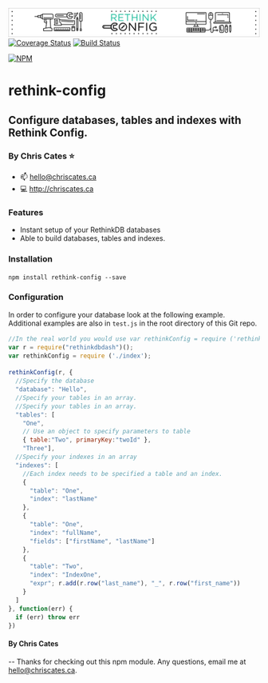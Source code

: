 ![rethink-config](./rethink-config-banner.png)
[![Coverage Status](https://coveralls.io/repos/github/ChrisCates/rethink-config/badge.svg?branch=master)](https://coveralls.io/github/ChrisCates/rethink-config?branch=master)
[![Build Status](https://travis-ci.org/ChrisCates/rethink-config.svg?branch=master)](https://travis-ci.org/ChrisCates/rethink-config)

[![NPM](https://nodei.co/npm/rethink-config.png)](https://nodei.co/npm/rethink-config/)

# rethink-config
## Configure databases, tables and indexes with Rethink Config.
### By Chris Cates :star:
- :mailbox: hello@chriscates.ca
- :computer: http://chriscates.ca

### Features
- Instant setup of your RethinkDB databases
- Able to build databases, tables and indexes.

### Installation
`npm install rethink-config --save`

### Configuration
In order to configure your database look at the following example. Additional examples are also in `test.js` in the root directory of this Git repo.

```javascript
//In the real world you would use var rethinkConfig = require ('rethink-config');
var r = require("rethinkdbdash")();
var rethinkConfig = require ('./index');

rethinkConfig(r, {
  //Specify the database
  "database": "Hello",
  //Specify your tables in an array.
  //Specify your tables in an array.
  "tables": [
    "One",
    // Use an object to specify parameters to table
    { table:"Two", primaryKey:"twoId" },
    "Three"],
  //Specify your indexes in an array
  "indexes": [
    //Each index needs to be specified a table and an index.
    {
      "table": "One",
      "index": "lastName"
    },
    {
      "table": "One",
      "index": "fullName",
      "fields": ["firstName", "lastName"]
    },
    {
      "table": "Two",
      "index": "IndexOne",
      "expr"; r.add(r.row("last_name"), "_", r.row("first_name"))
    }
  ]
}, function(err) {
  if (err) throw err
})
```


#### By Chris Cates
-- Thanks for checking out this npm module. Any questions, email me at hello@chriscates.ca.
